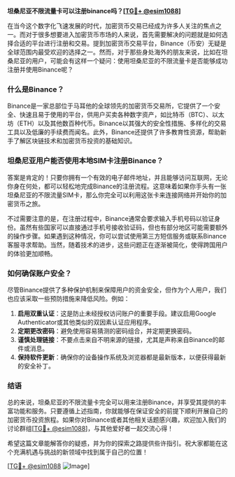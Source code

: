 **坦桑尼亚不限流量卡可以注册binance吗？[[TG💪+ @esim1088](https://t.me/s/esim1088)]**

在当今这个数字化飞速发展的时代，加密货币交易已经成为许多人关注的焦点之一。而对于很多想要进入加密货币市场的人来说，首先需要解决的问题就是如何选择合适的平台进行注册和交易。提到加密货币交易平台，Binance（币安）无疑是全球范围内最受欢迎的选择之一。然而，对于那些身处海外的朋友来说，比如在坦桑尼亚的用户，可能会有这样一个疑问：使用坦桑尼亚的不限流量卡是否能够成功注册并使用Binance呢？

### 什么是Binance？

Binance是一家总部位于马耳他的全球领先的加密货币交易所，它提供了一个安全、快速且易于使用的平台，供用户买卖各种数字资产，如比特币（BTC）、以太坊（ETH）以及其他数百种代币。Binance以其强大的安全性措施、多样化的交易工具以及低廉的手续费而闻名。此外，Binance还提供了许多教育性资源，帮助新手了解区块链技术和加密货币投资的基础知识。

### 坦桑尼亚用户能否使用本地SIM卡注册Binance？

答案是肯定的！只要你拥有一个有效的电子邮件地址，并且能够访问互联网，无论你身在何处，都可以轻松地完成Binance的注册流程。这意味着如果你手头有一张坦桑尼亚的不限流量SIM卡，那么你完全可以利用这张卡来连接网络并开始你的加密货币之旅。

不过需要注意的是，在注册过程中，Binance通常会要求输入手机号码以验证身份。虽然有些国家可以直接通过手机号接收验证码，但也有部分地区可能需要额外的操作步骤。如果遇到这种情况，你可以尝试使用第三方短信服务或联系Binance客服寻求帮助。当然，随着技术的进步，这些问题正在逐渐被简化，使得跨国用户的体验更加顺畅。

### 如何确保账户安全？

尽管Binance提供了多种保护机制来保障用户的资金安全，但作为个人用户，我们也应该采取一些预防措施来降低风险。例如：

1. **启用双重认证**：这是防止未经授权访问账户的重要手段。建议启用Google Authenticator或其他类似的双因素认证应用程序。
2. **定期更改密码**：避免使用容易猜测的密码组合，并定期更换密码。
3. **谨慎处理链接**：不要点击来自不明来源的链接，尤其是声称来自Binance的邮件或消息。
4. **保持软件更新**：确保你的设备操作系统及浏览器都是最新版本，以便获得最新的安全补丁。

### 结语

总的来说，坦桑尼亚的不限流量卡完全可以用来注册Binance，并享受其提供的丰富功能和服务。只要遵循上述指南，你就能够在保证安全的前提下顺利开展自己的加密货币投资旅程。如果你对Binance或者其他相关话题感兴趣，欢迎加入我们的讨论群组[[TG💪+ @esim1088](https://t.me/s/esim1088)]，与其他爱好者一起交流心得！

希望这篇文章能解答你的疑惑，并为你的探索之路提供些许指引。祝大家都能在这个充满机遇与挑战的新领域中找到属于自己的位置！

[[TG💪+ @esim1088](https://t.me/s/esim1088) ![Image](https://i.postimg.cc/4NQfJmqS/Snipaste-2025-05-13-00-14-12.png)]